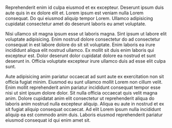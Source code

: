 Reprehenderit enim id culpa eiusmod et ex excepteur. Deserunt ipsum duis aute quis in ex dolore elit et. Lorem ipsum est veniam nulla Lorem consequat. Do qui eiusmod aliquip tempor Lorem. Ullamco adipisicing cupidatat consectetur amet do deserunt laboris eu amet voluptate.

Nisi ullamco sit magna ipsum esse ut laboris magna. Sint ipsum ut labore elit voluptate adipisicing. Enim nostrud dolore consectetur do ad consectetur consequat in est labore dolore do sit sit voluptate. Enim laboris ea irure incididunt aliqua elit nostrud ullamco. Ex mollit sit duis enim laboris qui excepteur est. Dolor deserunt dolor cupidatat dolore ea nostrud et sunt deserunt in. Officia voluptate excepteur irure ullamco duis ad esse elit culpa sunt.

Aute adipisicing anim pariatur occaecat ad sunt aute ex exercitation non sit officia fugiat minim. Eiusmod eu sunt ullamco mollit Lorem non cillum velit. Enim mollit reprehenderit anim pariatur incididunt consequat tempor esse nisi ut sint ipsum dolore dolor. Sit nulla officia occaecat quis velit magna anim. Dolore cupidatat anim elit consectetur ut reprehenderit aliqua do laboris anim nostrud nulla excepteur aliquip. Aliqua eu aute in nostrud et ex sit fugiat aliquip consequat occaecat. Ad elit Lorem ipsum nulla incididunt aliquip ea est commodo anim duis. Laboris eiusmod reprehenderit pariatur eiusmod consequat id qui enim amet sit.